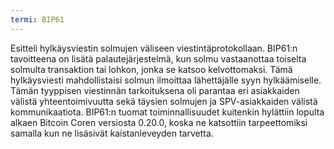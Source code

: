 ```yaml
---
termi: BIP61
---
```


Esitteli hylkäysviestin solmujen väliseen viestintäprotokollaan. BIP61:n tavoitteena on lisätä palautejärjestelmä, kun solmu vastaanottaa toiselta solmulta transaktion tai lohkon, jonka se katsoo kelvottomaksi. Tämä hylkäysviesti mahdollistaisi solmun ilmoittaa lähettäjälle syyn hylkäämiselle. Tämän tyyppisen viestinnän tarkoituksena oli parantaa eri asiakkaiden välistä yhteentoimivuutta sekä täysien solmujen ja SPV-asiakkaiden välistä kommunikaatiota. BIP61:n tuomat toiminnallisuudet kuitenkin hylättiin lopulta alkaen Bitcoin Coren versiosta 0.20.0, koska ne katsottiin tarpeettomiksi samalla kun ne lisäsivät kaistanleveyden tarvetta.